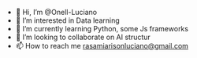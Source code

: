- 👋 Hi, I’m @Onell-Luciano
- 👀 I’m interested in Data learning 
- 🌱 I’m currently learning Python, some Js frameworks
- 💞️ I’m looking to collaborate on AI structur
- 📫 How to reach me rasamiarisonluciano@gmail.com

<!---
Onell-Luciano/Onell-Luciano is a ✨ special ✨ repository because its `README.md` (this file) appears on your GitHub profile.
You can click the Preview link to take a look at your changes.
--->
